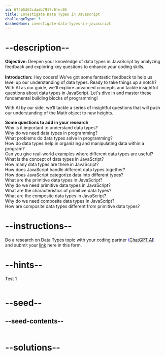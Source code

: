 ```yaml
---
id: 674b5362cdadb7917c8fec05
title: Investigate Data Types in Javascript
challengeType: 3
dashedName: investigate-data-types-in-javascript
---
```


# --description--

**Objective:**
Deepen your knowledge of data types in JavaScript by analyzing feedback and exploring key questions to enhance your coding skills.
<br>
<br>
**Introduction:**
Hey coders! We’ve got some fantastic feedback to help us level up our understanding of data types. Ready to take things up a notch? With AI as our guide, we'll explore advanced concepts and tackle insightful questions about data types in JavaScript. Let's dive in and master these fundamental building blocks of programming!

With AI by our side, we’ll tackle a series of insightful questions that will push our understanding of the Math object to new heights.


**Some questions to add in your research**
<br>
Why is it important to understand data types?
<br>
Why do we need data types in programming?
<br>
What problems do data types solve in programming?
<br>
How do data types help in organizing and manipulating data within a program?
<br>
Can you give real-world examples where different data types are useful?
<br>
What is the concept of data types in JavaScript?
<br>
How many data types are there in JavaScript?
<br>
How does JavaScript handle different data types together?
<br>
How does JavaScript categorize data into different types?
<br>
What are the primitive data types in JavaScript?
<br>
Why do we need primitive data types in JavaScript?
<br>
What are the characteristics of primitive data types?
<br>
What are the composite data types in JavaScript?
<br>
Why do we need composite data types in JavaScript?
<br>
How are composite data types different from primitive data types?

# --instructions--

Do a research on Data Types topic with your coding partner <span style="color:blue;">([ChatGPT AI](https://chatgpt.com/))</span> and submit your <span style="color:blue;">[link](https://forms.gle/Br944QzCquXEAbrb8)</span> here in this form.

# --hints--

Test 1

```js

```

# --seed--
## --seed-contents--

```js

```

# --solutions--

```js

```
